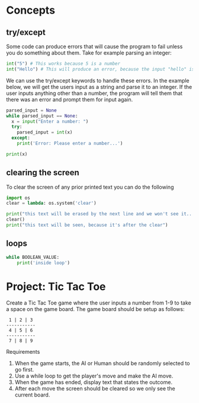 # Concepts

## try/except
Some code can produce errors that will cause the program to fail unless you do something about them. Take for example parsing an integer:

```python
int("5") # This works because 5 is a number
int("Hello") # This will produce an error, because the input "hello" is a string and not a number
```

We can use the try/except keywords to handle these errors.  In the example below, we will get the users input as a string and parse it to an integer.  If the user inputs anything other than a number, the program will tell them that there was an error and prompt them for input again.

```python
parsed_input = None
while parsed_input == None:
  x = input("Enter a number: ")
  try:
    parsed_input = int(x)
  except:
    print('Error: Please enter a number...')

print(x)
```

## clearing the screen
To clear the screen of any prior printed text you can do the following

```python
import os
clear = lambda: os.system('clear')

print("this text will be erased by the next line and we won't see it...")
clear()
print("this text will be seen, because it's after the clear")
```

## loops
```python
while BOOLEAN_VALUE:
    print('inside loop')
```

# Project: Tic Tac Toe
Create a Tic Tac Toe game where the user inputs a number from 1-9 to take a space on the game board.  The game board should be setup as follows:

```text
 1 | 2 | 3 
----------- 
 4 | 5 | 6
-----------
 7 | 8 | 9
```

Requirements
1. When the game starts, the AI or Human should be randomly selected to go first.
2. Use a while loop to get the player's move and make the AI move.
3. When the game has ended, display text that states the outcome.
4. After each move the screen should be cleared so we only see the current board.